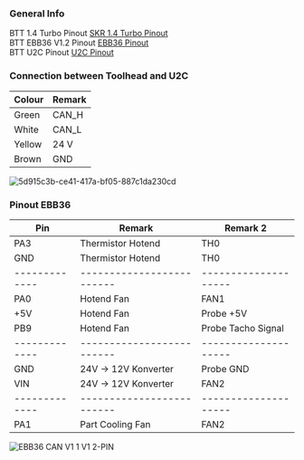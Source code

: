 ### General Info  
BTT 1.4 Turbo Pinout [SKR 1.4 Turbo Pinout](https://github.com/bigtreetech/BIGTREETECH-SKR-V1.3/blob/master/BTT%20SKR%20V1.4/Hardware/SKR-V1.4-Turbo-pinout.jpg)  
BTT EBB36 V1.2 Pinout [EBB36 Pinout](https://github.com/bigtreetech/EBB/blob/master/EBB%20CAN%20V1.1%20and%20V1.2%20(STM32G0B1)/EBB36%20CAN%20V1.1%20and%20V1.2/Hardware/EBB36%20CAN%20V1.1%26V1.2-PIN.png)  
BTT U2C Pinout [U2C Pinout]()  


### Connection between Toolhead and U2C  
| Colour        | Remark      |
| ------------- |-------------|
| Green         | CAN_H       |
| White         | CAN_L       |
| Yellow        | 24 V        |
| Brown         | GND         |

![5d915c3b-ce41-417a-bf05-887c1da230cd](https://github.com/user-attachments/assets/b3e9c138-2e38-42b7-86f3-c257255bd29f)


### Pinout EBB36
| Pin           | Remark                  | Remark 2           |
| ------------- |-------------------------|--------------------|
| PA3           | Thermistor Hotend       | TH0                |
| GND           | Thermistor Hotend       | TH0                |
| ------------- |-------------------------|--------------------|
| PA0           | Hotend Fan              | FAN1               |
| +5V           | Hotend Fan              | Probe +5V          |
| PB9           | Hotend Fan              | Probe Tacho Signal |
| ------------- |-------------------------|--------------------|
| GND           | 24V -> 12V Konverter    | Probe GND          |
| VIN           | 24V -> 12V Konverter    | FAN2               |
| ------------- |-------------------------|--------------------|
| PA1           | Part Cooling Fan        | FAN2               |

![EBB36 CAN V1 1 V1 2-PIN](https://github.com/user-attachments/assets/e71d1fb7-6fac-44d7-b4ae-b998b349c686)
